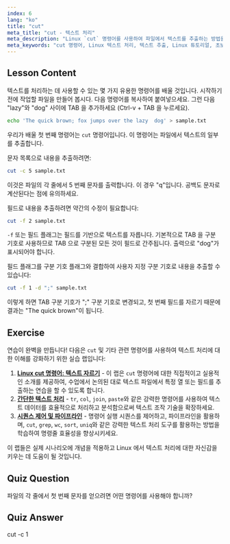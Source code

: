 ```yaml
---
index: 6
lang: "ko"
title: "cut"
meta_title: "cut - 텍스트 처리"
meta_description: "Linux `cut` 명령어를 사용하여 파일에서 텍스트를 추출하는 방법을 배우세요. 이 초보자 친화적인 튜토리얼은 문자 및 필드 자르기를 다룹니다. Linux 텍스트 처리 기술을 향상시키세요!"
meta_keywords: "cut 명령어, Linux 텍스트 처리, 텍스트 추출, Linux 튜토리얼, 초보자 Linux, cut 예제, Linux 가이드"
---
```


## Lesson Content

텍스트를 처리하는 데 사용할 수 있는 몇 가지 유용한 명령어를 배울 것입니다. 시작하기 전에 작업할 파일을 만들어 봅시다. 다음 명령어를 복사하여 붙여넣으세요. 그런 다음 "lazy"와 "dog" 사이에 TAB 을 추가하세요 (Ctrl-v + TAB 을 누르세요).

```bash
echo 'The quick brown; fox jumps over the lazy  dog' > sample.txt
```

우리가 배울 첫 번째 명령어는 `cut` 명령어입니다. 이 명령어는 파일에서 텍스트의 일부를 추출합니다.

문자 목록으로 내용을 추출하려면:

```bash
cut -c 5 sample.txt
```

이것은 파일의 각 줄에서 5 번째 문자를 출력합니다. 이 경우 "q"입니다. 공백도 문자로 계산된다는 점에 유의하세요.

필드로 내용을 추출하려면 약간의 수정이 필요합니다:

```bash
cut -f 2 sample.txt
```

`-f` 또는 필드 플래그는 필드를 기반으로 텍스트를 자릅니다. 기본적으로 TAB 을 구분 기호로 사용하므로 TAB 으로 구분된 모든 것이 필드로 간주됩니다. 출력으로 "dog"가 표시되어야 합니다.

필드 플래그를 구분 기호 플래그와 결합하여 사용자 지정 구분 기호로 내용을 추출할 수 있습니다:

```bash
cut -f 1 -d ";" sample.txt
```

이렇게 하면 TAB 구분 기호가 ";" 구분 기호로 변경되고, 첫 번째 필드를 자르기 때문에 결과는 "The quick brown"이 됩니다.

## Exercise

연습이 완벽을 만듭니다! 다음은 `cut` 및 기타 관련 명령어를 사용하여 텍스트 처리에 대한 이해를 강화하기 위한 실습 랩입니다:

1. **[Linux cut 명령어: 텍스트 자르기](https://labex.io/ko/labs/linux-linux-cut-command-text-cutting-219187)** - 이 랩은 `cut` 명령어에 대한 직접적이고 실용적인 소개를 제공하여, 수업에서 논의된 대로 텍스트 파일에서 특정 열 또는 필드를 추출하는 연습을 할 수 있도록 합니다.
2. **[간단한 텍스트 처리](https://labex.io/ko/labs/linux-simple-text-processing-18004)** - `tr`, `col`, `join`, `paste`와 같은 강력한 명령어를 사용하여 텍스트 데이터를 효율적으로 처리하고 분석함으로써 텍스트 조작 기술을 확장하세요.
3. **[시퀀스 제어 및 파이프라인](https://labex.io/ko/labs/linux-sequence-control-and-pipeline-17994)** - 명령어 실행 시퀀스를 제어하고, 파이프라인을 활용하며, `cut`, `grep`, `wc`, `sort`, `uniq`와 같은 강력한 텍스트 처리 도구를 활용하는 방법을 학습하여 명령줄 효율성을 향상시키세요.

이 랩들은 실제 시나리오에 개념을 적용하고 Linux 에서 텍스트 처리에 대한 자신감을 키우는 데 도움이 될 것입니다.

## Quiz Question

파일의 각 줄에서 첫 번째 문자를 얻으려면 어떤 명령어를 사용해야 합니까?

## Quiz Answer

cut -c 1
